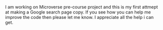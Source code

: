 I am working on Microverse pre-course project and this is my first attmept at making a Google search page copy. If you see how you can help me improve the code then please let me know. I appreciate all the help i can get.
